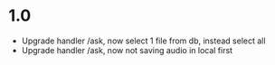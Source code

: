# 1.0

- Upgrade handler /ask, now select 1 file from db, instead select all
- Upgrade handler /ask, now not saving audio in local first
